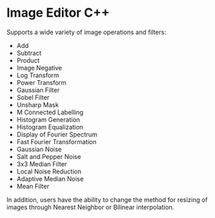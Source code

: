 # Image Editor C++
Supports a wide variety of image operations and filters:
 - Add
 - Subtract
 - Product
 - Image Negative
 - Log Transform
 - Power Transform
 - Gaussian Filter
 - Sobel Filter
 - Unsharp Mask
 - M Connected Labelling
 - Histogram Generation
 - Histogram Equalization
 - Display of Fourier Spectrum
 - Fast Fourier Transformation
 - Gaussian Noise
 - Salt and Pepper Noise
 - 3x3 Median Filter
 - Local Noise Reduction
 - Adaptive Median Noise
 - Mean Filter
 
 In addition, users have the ability to change the method for resizing of images through Nearest Neighbor or Bilinear interpolation.
